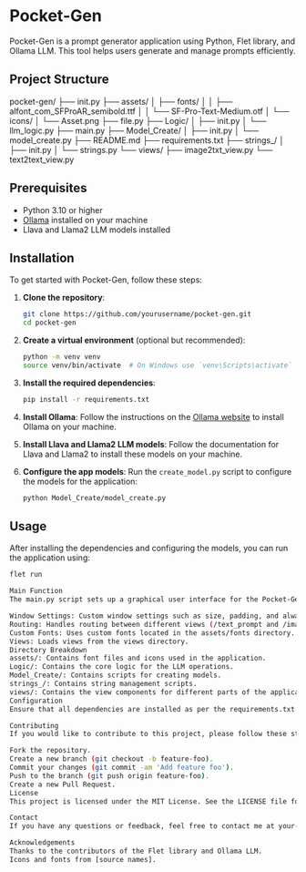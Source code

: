 # Pocket-Gen

Pocket-Gen is a prompt generator application using Python, Flet library, and Ollama LLM. This tool helps users generate and manage prompts efficiently.

## Project Structure

pocket-gen/
├── init.py
├── assets/
│ ├── fonts/
│ │ ├── alfont_com_SFProAR_semibold.ttf
│ │ └── SF-Pro-Text-Medium.otf
│ └── icons/
│ └── Asset.png
├── file.py
├── Logic/
│ ├── init.py
│ └── llm_logic.py
├── main.py
├── Model_Create/
│ ├── init.py
│ └── model_create.py
├── README.md
├── requirements.txt
├── strings_/
│ ├── init.py
│ └── strings.py
└── views/
├── image2txt_view.py
└── text2text_view.py


## Prerequisites

- Python 3.10 or higher
- [Ollama](https://ollama.org) installed on your machine
- Llava and Llama2 LLM models installed

## Installation

To get started with Pocket-Gen, follow these steps:

1. **Clone the repository**:
    ```sh
    git clone https://github.com/yourusername/pocket-gen.git
    cd pocket-gen
    ```

2. **Create a virtual environment** (optional but recommended):
    ```sh
    python -m venv venv
    source venv/bin/activate  # On Windows use `venv\Scripts\activate`
    ```

3. **Install the required dependencies**:
    ```sh
    pip install -r requirements.txt
    ```

4. **Install Ollama**:
    Follow the instructions on the [Ollama website](https://ollama.org) to install Ollama on your machine.

5. **Install Llava and Llama2 LLM models**:
    Follow the documentation for Llava and Llama2 to install these models on your machine.

6. **Configure the app models**:
    Run the `create_model.py` script to configure the models for the application:
    ```sh
    python Model_Create/model_create.py
    ```

## Usage

After installing the dependencies and configuring the models, you can run the application using:

```sh
flet run

Main Function
The main.py script sets up a graphical user interface for the Pocket-Gen application using the Flet library. The main features include:

Window Settings: Custom window settings such as size, padding, and always-on-top.
Routing: Handles routing between different views (/text_prompt and /image2txt).
Custom Fonts: Uses custom fonts located in the assets/fonts directory.
Views: Loads views from the views directory.
Directory Breakdown
assets/: Contains font files and icons used in the application.
Logic/: Contains the core logic for the LLM operations.
Model_Create/: Contains scripts for creating models.
strings_/: Contains string management scripts.
views/: Contains the view components for different parts of the application.
Configuration
Ensure that all dependencies are installed as per the requirements.txt file. Additionally, make sure that Ollama, Llava, and Llama2 LLM models are installed and configured properly.

Contributing
If you would like to contribute to this project, please follow these steps:

Fork the repository.
Create a new branch (git checkout -b feature-foo).
Commit your changes (git commit -am 'Add feature foo').
Push to the branch (git push origin feature-foo).
Create a new Pull Request.
License
This project is licensed under the MIT License. See the LICENSE file for more details.

Contact
If you have any questions or feedback, feel free to contact me at your-email@example.com.

Acknowledgements
Thanks to the contributors of the Flet library and Ollama LLM.
Icons and fonts from [source names].

